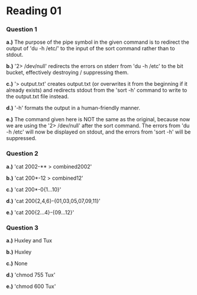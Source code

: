Reading 01
==========


### Question 1

**a.)** The purpose of the pipe symbol in the given command is to redirect the output of 'du -h /etc/' to the input of the sort command rather than to stdout.

**b.)** '2> /dev/null' redirects the errors on stderr from 'du -h /etc' to the bit bucket, effectively destroying / suppressing them.

**c.)** '> output.txt' creates output.txt (or overwrites it from the beginning if it already exists) and redirects stdout from the 'sort -h' command to write to the output.txt file instead. 

**d.)** '-h' formats the output in a human-friendly manner.

**e.)** The command given here is NOT the same as the original, because now we are using the '2> /dev/null' after the sort command.  The errors from 'du -h /etc' will now be displayed on stdout, and the errors from 'sort -h' will be suppressed.


### Question 2

**a.)** 'cat 2002-\*\* > combined2002' 

**b.)** 'cat 200\*-12 > combined12' 

**c.)** 'cat 200\*-0{1...10}'

**d.)** 'cat 200{2,4,6}-{01,03,05,07,09,11}'

**e.)** 'cat 200{2...4}-{09...12}'


### Question 3

**a.)** Huxley and Tux

**b.)** Huxley

**c.)** None

**d.)** 'chmod 755 Tux'

**e.)** 'chmod 600 Tux'


